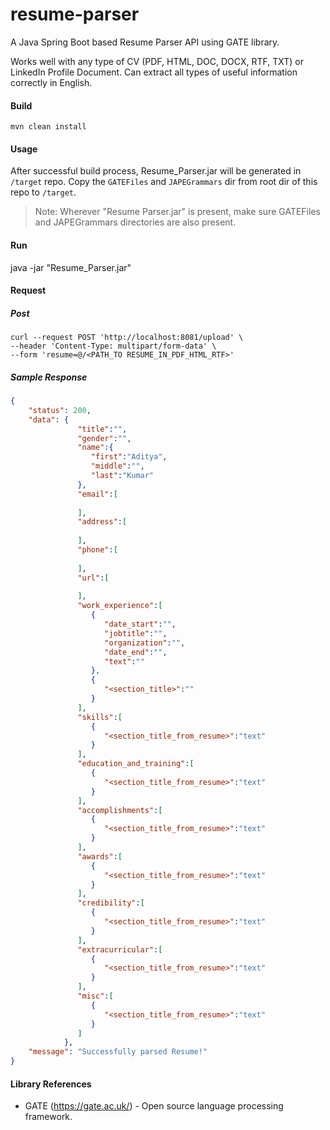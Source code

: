 # resume-parser

A Java Spring Boot based Resume Parser API using GATE library.

Works well with any type of CV (PDF, HTML, DOC, DOCX, RTF, TXT) or LinkedIn Profile Document. 
Can extract all types of useful information correctly in English.

#### Build
```
mvn clean install
```

#### Usage

After successful build process, Resume_Parser.jar will be generated in `/target` repo.
Copy the `GATEFiles` and `JAPEGrammars` dir from root dir of this repo to `/target`.

> Note: Wherever "Resume Parser.jar" is present, make sure GATEFiles and JAPEGrammars directories are also present.


#### Run

java -jar "Resume_Parser.jar"


#### Request
##### Post 
```shell script
curl --request POST 'http://localhost:8081/upload' \
--header 'Content-Type: multipart/form-data' \
--form 'resume=@/<PATH_TO RESUME_IN_PDF_HTML_RTF>'
```

##### Sample Response

```json
{
    "status": 200,
    "data": {  
               "title":"",
               "gender":"",
               "name":{  
                  "first":"Aditya",
                  "middle":"",
                  "last":"Kumar"
               },
               "email":[  
            
               ],
               "address":[  
            
               ],
               "phone":[  
            
               ],
               "url":[  
            
               ],
               "work_experience":[  
                  {  
                     "date_start":"",
                     "jobtitle":"",
                     "organization":"",
                     "date_end":"",
                     "text":""
                  },
                  {  
                     "<section_title>":""
                  }
               ],
               "skills":[  
                  {  
                     "<section_title_from_resume>":"text"
                  }
               ],
               "education_and_training":[  
                  {  
                     "<section_title_from_resume>":"text"
                  }
               ],
               "accomplishments":[  
                  {  
                     "<section_title_from_resume>":"text"
                  }
               ],
               "awards":[  
                  {  
                     "<section_title_from_resume>":"text"
                  }
               ],
               "credibility":[  
                  {  
                     "<section_title_from_resume>":"text"
                  }
               ],
               "extracurricular":[  
                  {  
                     "<section_title_from_resume>":"text"
                  }
               ],
               "misc":[  
                  {  
                     "<section_title_from_resume>":"text"
                  }
               ]
            },
    "message": "Successfully parsed Resume!"
}
```

#### Library References
- GATE (https://gate.ac.uk/) - Open source language processing framework.


